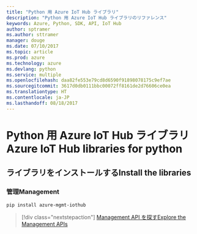```yaml
---
title: "Python 用 Azure IoT Hub ライブラリ"
description: "Python 用 Azure IoT Hub ライブラリのリファレンス"
keywords: Azure, Python, SDK, API, IoT Hub
author: sptramer
ms.author: sttramer
manager: douge
ms.date: 07/10/2017
ms.topic: article
ms.prod: azure
ms.technology: azure
ms.devlang: python
ms.service: multiple
ms.openlocfilehash: daa82fe553e79cd8d6590f91898078175c9ef7ae
ms.sourcegitcommit: 3617d0db0111bbc00072ff8161de2d76606ce0ea
ms.translationtype: HT
ms.contentlocale: ja-JP
ms.lasthandoff: 08/18/2017
---
```

# <a name="azure-iot-hub-libraries-for-python"></a><span data-ttu-id="95eb8-104">Python 用 Azure IoT Hub ライブラリ</span><span class="sxs-lookup"><span data-stu-id="95eb8-104">Azure IoT Hub libraries for python</span></span>

## <a name="install-the-libraries"></a><span data-ttu-id="95eb8-105">ライブラリをインストールする</span><span class="sxs-lookup"><span data-stu-id="95eb8-105">Install the libraries</span></span>


### <a name="management"></a><span data-ttu-id="95eb8-106">管理</span><span class="sxs-lookup"><span data-stu-id="95eb8-106">Management</span></span>

```bash
pip install azure-mgmt-iothub
```
> [!div class="nextstepaction"]
> [<span data-ttu-id="95eb8-107">Management API を探す</span><span class="sxs-lookup"><span data-stu-id="95eb8-107">Explore the Management APIs</span></span>](/python/api/overview/azure/iot/managementlibrary)